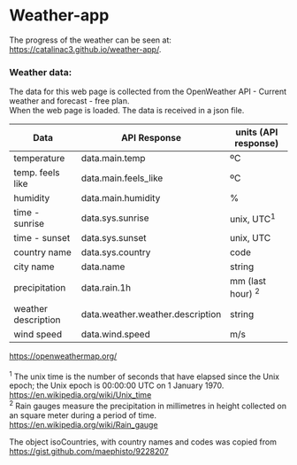 # Weather-app

The progress of the weather can be seen at:  
https://catalinac3.github.io/weather-app/.

### Weather data:

The data for this web page is collected from the OpenWeather API - Current weather and forecast - free plan. <br>
When the web page is loaded. The data is received in a json file.

| Data                | API Response                     | units (API response)          |
| ------------------- | -------------------------------- | ----------------------------- |
| temperature         | data.main.temp                   | ºC                            |
| temp. feels like    | data.main.feels_like             | ºC                            |
| humidity            | data.main.humidity               | %                             |
| time - sunrise      | data.sys.sunrise                 | unix, UTC<sup>1</sup>             |
| time - sunset       | data.sys.sunset                  | unix, UTC                     |
| country name        | data.sys.country                 | code                          |
| city name           | data.name                        | string                        |
| precipitation       | data.rain.1h                     | mm (last hour) <sup>2</sup> |
| weather description | data.weather.weather.description | string                        |
| wind speed          | data.wind.speed                  | m/s                           |

https://openweathermap.org/ <br><br>
<sup>1</sup> The unix time is the number of seconds that have elapsed since the Unix epoch; the Unix epoch is 00:00:00 UTC on 1 January 1970. https://en.wikipedia.org/wiki/Unix_time <br>
<sup>2</sup> Rain gauges measure the precipitation in millimetres in height collected on an square meter during a period of time. https://en.wikipedia.org/wiki/Rain_gauge <br>

The object isoCountries, with country names and codes was copied from https://gist.github.com/maephisto/9228207
